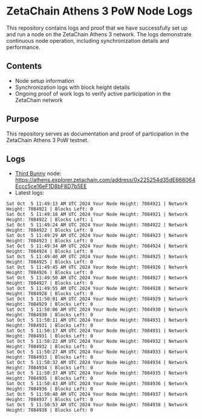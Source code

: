 # ZetaChain Athens 3 PoW Node Logs
This repository contains logs and proof that we have successfully set up and run a node on the ZetaChain Athens 3 network. The logs demonstrate continuous node operation, including synchronization details and performance.

## Contents
- Node setup information
- Synchronization logs with block height details
- Ongoing proof of work logs to verify active participation in the ZetaChain network

## Purpose
This repository serves as documentation and proof of participation in the ZetaChain Athens 3 PoW testnet.

## Logs

- [Third Bunny](https://thirdbunny.xyz/) node: https://athens.explorer.zetachain.com/address/0x225254d35dE666064Eccc5ce16eF1D8bF8D7b5EE
- Latest logs:
```
Sat Oct  5 11:49:13 AM UTC 2024 Your Node Height: 7084921 | Network Height: 7084921 | Blocks Left: 0
Sat Oct  5 11:49:18 AM UTC 2024 Your Node Height: 7084921 | Network Height: 7084922 | Blocks Left: 1
Sat Oct  5 11:49:24 AM UTC 2024 Your Node Height: 7084922 | Network Height: 7084922 | Blocks Left: 0
Sat Oct  5 11:49:29 AM UTC 2024 Your Node Height: 7084923 | Network Height: 7084923 | Blocks Left: 0
Sat Oct  5 11:49:34 AM UTC 2024 Your Node Height: 7084924 | Network Height: 7084924 | Blocks Left: 0
Sat Oct  5 11:49:40 AM UTC 2024 Your Node Height: 7084925 | Network Height: 7084925 | Blocks Left: 0
Sat Oct  5 11:49:45 AM UTC 2024 Your Node Height: 7084926 | Network Height: 7084926 | Blocks Left: 0
Sat Oct  5 11:49:50 AM UTC 2024 Your Node Height: 7084927 | Network Height: 7084927 | Blocks Left: 0
Sat Oct  5 11:49:55 AM UTC 2024 Your Node Height: 7084928 | Network Height: 7084928 | Blocks Left: 0
Sat Oct  5 11:50:01 AM UTC 2024 Your Node Height: 7084929 | Network Height: 7084929 | Blocks Left: 0
Sat Oct  5 11:50:06 AM UTC 2024 Your Node Height: 7084930 | Network Height: 7084930 | Blocks Left: 0
Sat Oct  5 11:50:11 AM UTC 2024 Your Node Height: 7084931 | Network Height: 7084931 | Blocks Left: 0
Sat Oct  5 11:50:17 AM UTC 2024 Your Node Height: 7084931 | Network Height: 7084931 | Blocks Left: 0
Sat Oct  5 11:50:22 AM UTC 2024 Your Node Height: 7084932 | Network Height: 7084932 | Blocks Left: 0
Sat Oct  5 11:50:27 AM UTC 2024 Your Node Height: 7084933 | Network Height: 7084933 | Blocks Left: 0
Sat Oct  5 11:50:32 AM UTC 2024 Your Node Height: 7084934 | Network Height: 7084934 | Blocks Left: 0
Sat Oct  5 11:50:37 AM UTC 2024 Your Node Height: 7084935 | Network Height: 7084935 | Blocks Left: 0
Sat Oct  5 11:50:43 AM UTC 2024 Your Node Height: 7084936 | Network Height: 7084936 | Blocks Left: 0
Sat Oct  5 11:50:48 AM UTC 2024 Your Node Height: 7084937 | Network Height: 7084937 | Blocks Left: 0
Sat Oct  5 11:50:53 AM UTC 2024 Your Node Height: 7084938 | Network Height: 7084938 | Blocks Left: 0
```
